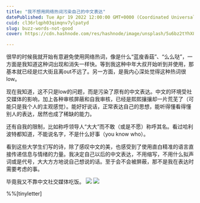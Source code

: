 ```yaml
---
title: "我不想用网络热词污染自己的中文表达"
datePublished: Tue Apr 19 2022 12:00:00 GMT+0000 (Coordinated Universal Time)
cuid: cl36rlqph03qimqnv7ylpatyd
slug: buzz-words-not-good
cover: https://cdn.hashnode.com/res/hashnode/image/unsplash/5u6bz2tYhX8/upload/v1652586920184/Mx0nGQkCw.jpeg

---
```


很早的时候我就开始有意避免使用网络热词，像是什么“蓝廋香菇”、“么么哒”，一方面是我知道这种词出现和消失一样快。等到我这种中年大叔开始听到并使用，那基本就已经是烂大街且离out不远了。另一方面，是我内心深处觉得这种热词很low。

现在我知道，这不只是low的问题，而是污染了原有的中文表达。中文的环境受社交媒体的影响，加上各种审核屏蔽和自我审核，已经是熙熙攘攘却一片荒芜了（可能只是我个人的主观感觉）。能好好说话，正常表达自己的思想，能听得懂看得懂别人的表达，居然也成了稀缺的能力。

还有自我的限制，比如称呼领导人“大大”而不敢（或是不愿）称呼其名。看过哈利波特都知道，不能说名字，不是什么好事（you know who）。

看到这些大学生们写的诗，除了感叹中文的美，也感受到了使用直白精准的语言直接传递信息与情绪的力量。我决定自己以后的中文表达，不用缩写，不用什么拟声词或是代号，大大方方地说自己想说的话。至于会不会被屏蔽，那不是我在表达时需要考虑的事。

毕竟我又不靠中文社交媒体吃饭。
![](https://i.imgur.com/AgkSQRf.jpg)
![](https://i.imgur.com/VEJuByS.jpg)

%%[tinyletter]
